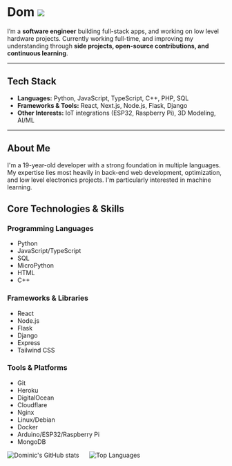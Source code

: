 # Dom ![](https://komarev.com/ghpvc/?username=DomBDev&color=blue)

I’m a **software engineer** building full-stack apps, and working on low level hardware projects.
Currently working full-time, and improving my understanding through **side projects, open-source contributions, and continuous learning**.  

---

## Tech Stack
- **Languages:** Python, JavaScript, TypeScript, C++, PHP, SQL
- **Frameworks & Tools:** React, Next.js, Node.js, Flask, Django  
- **Other Interests:** IoT integrations (ESP32, Raspberry Pi), 3D Modeling, AI/ML 

--- 

## About Me

I'm a 19-year-old developer with a strong foundation in multiple languages. My expertise lies most heavily in back-end web development, optimization, and low level electronics projects. I'm particularly interested in machine learning.

## Core Technologies & Skills

### Programming Languages
- Python
- JavaScript/TypeScript
- SQL
- MicroPython
- HTML
- C++

### Frameworks & Libraries
- React
- Node.js
- Flask
- Django
- Express
- Tailwind CSS

### Tools & Platforms
- Git
- Heroku
- DigitalOcean
- Cloudflare
- Nginx
- Linux/Debian
- Docker
- Arduino/ESP32/Raspberry Pi
- MongoDB

![Dominic's GitHub stats](https://github-readme-stats.vercel.app/api?username=DomBDev&hide=contribs,prs,stars,issues&theme=radical&hide_border=true&border_radius=2)
&nbsp;&nbsp;&nbsp;&nbsp;
![Top Languages](https://github-readme-stats.vercel.app/api/top-langs/?username=DomBDev&theme=radical&hide_progress=true&hide_border=true&border_radius=2)

